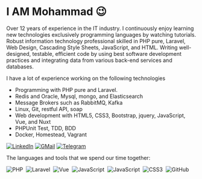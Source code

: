 # I AM Mohammad 😉
Over 12 years of experience in the IT industry.
I continuously enjoy learning new technologies exclusively programming languages by watching tutorials.
Robust information technology professional skilled in PHP pure, Laravel, Web Design, Cascading Style Sheets, JavaScript, and HTML. Writing well-designed, testable, efficient code by using best software development practices and integrating data from various back-end services and databases.

I have a lot of experience working on the following technologies
- Programming with PHP pure and Laravel.
- Redis and Oracle, Mysql, mongo, and Elasticsearch
- Message Brokers such as RabbitMQ, Kafka
- Linux, Git, restful API, soap
- Web development with HTML5, CSS3, Bootstrap, jquery, JavaScript, Vue, and Nuxt 
- PHPUnit Test, TDD, BDD
- Docker, Homestead, Vagrant
  

[![LinkedIn](https://img.shields.io/badge/linkedin-f0f0f0?&style=for-the-badge&logo=linkedin&logoColor=white&color=0e76a8)](https://www.linkedin.com/in/roshandelpoor/)
[![GMail](https://img.shields.io/badge/gmail-f0f0f0?&style=for-the-badge&logo=gmail&logoColor=white&color=ea4335)](mailto:mohammad.roshandelpoor@gmail.com) 
[![Telegram](https://img.shields.io/badge/telegram-f0f0f0?&style=for-the-badge&logoColor=white&logo=telegram)](https://t.me/roshandelpoor)


<!-- <img src="https://github-readme-stats.vercel.app/api?username=roshandelpoor&theme=algolia" height="180" /> <img src="https://github-readme-stats.vercel.app/api/top-langs/?username=roshandelpoor&layout=compact&theme=algolia" height="180" /> -->

The languages and tools that we spend our time together:

![PHP](https://img.shields.io/badge/-PHP-05122A?style=flat&logo=php)&nbsp;
![Laravel](https://img.shields.io/badge/-Laravel-05122A?style=flat&logo=laravel)&nbsp;
![Vue](https://img.shields.io/badge/-Vue-05122A?style=flat&logo=vue.js)&nbsp;
![JavaScript](https://img.shields.io/badge/-Nuxt-05122A?style=flat&logo=nuxt.js)&nbsp;
![JavaScript](https://img.shields.io/badge/-JavaScript-05122A?style=flat&logo=javascript)&nbsp;
![CSS3](https://img.shields.io/badge/-CSS3-05122A?style=flat&logo=CSS3&logoColor=1572B6)&nbsp;
![GitHub](https://img.shields.io/badge/-GitHub-05122A?style=flat&logo=github)&nbsp;

